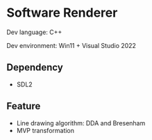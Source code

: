 # Software Renderer

Dev language: C++

Dev environment: Win11 + Visual Studio 2022



## Dependency

- SDL2



## Feature

- Line drawing algorithm: DDA and Bresenham
- MVP transformation

